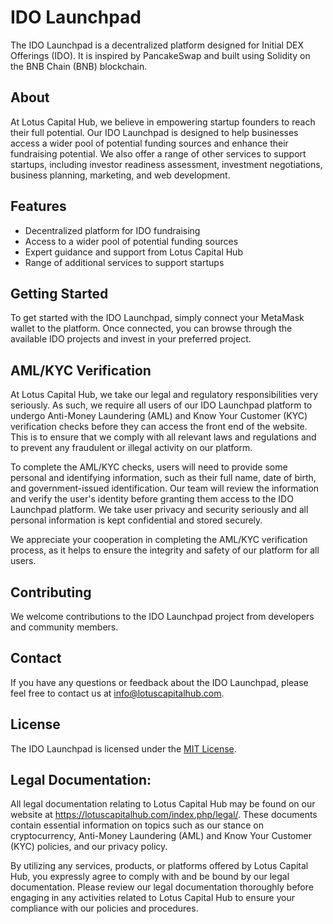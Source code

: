 # IDO Launchpad

The IDO Launchpad is a decentralized platform designed for Initial DEX Offerings (IDO). It is inspired by PancakeSwap and built using Solidity on the BNB Chain (BNB) blockchain.

## About

At Lotus Capital Hub, we believe in empowering startup founders to reach their full potential. Our IDO Launchpad is designed to help businesses access a wider pool of potential funding sources and enhance their fundraising potential. We also offer a range of other services to support startups, including investor readiness assessment, investment negotiations, business planning, marketing, and web development.

## Features

- Decentralized platform for IDO fundraising
- Access to a wider pool of potential funding sources
- Expert guidance and support from Lotus Capital Hub
- Range of additional services to support startups

## Getting Started

To get started with the IDO Launchpad, simply connect your MetaMask wallet to the platform. Once connected, you can browse through the available IDO projects and invest in your preferred project.

## AML/KYC Verification

At Lotus Capital Hub, we take our legal and regulatory responsibilities very seriously. As such, we require all users of our IDO Launchpad platform to undergo Anti-Money Laundering (AML) and Know Your Customer (KYC) verification checks before they can access the front end of the website. This is to ensure that we comply with all relevant laws and regulations and to prevent any fraudulent or illegal activity on our platform.

To complete the AML/KYC checks, users will need to provide some personal and identifying information, such as their full name, date of birth, and government-issued identification. Our team will review the information and verify the user's identity before granting them access to the IDO Launchpad platform. We take user privacy and security seriously and all personal information is kept confidential and stored securely.

We appreciate your cooperation in completing the AML/KYC verification process, as it helps to ensure the integrity and safety of our platform for all users.

## Contributing

We welcome contributions to the IDO Launchpad project from developers and community members. 

## Contact

If you have any questions or feedback about the IDO Launchpad, please feel free to contact us at info@lotuscapitalhub.com.

## License

The IDO Launchpad is licensed under the [MIT License](LICENSE).

## Legal Documentation:

All legal documentation relating to Lotus Capital Hub may be found on our website at https://lotuscapitalhub.com/index.php/legal/. These documents contain essential information on topics such as our stance on cryptocurrency, Anti-Money Laundering (AML) and Know Your Customer (KYC) policies, and our privacy policy.

By utilizing any services, products, or platforms offered by Lotus Capital Hub, you expressly agree to comply with and be bound by our legal documentation. Please review our legal documentation thoroughly before engaging in any activities related to Lotus Capital Hub to ensure your compliance with our policies and procedures.

